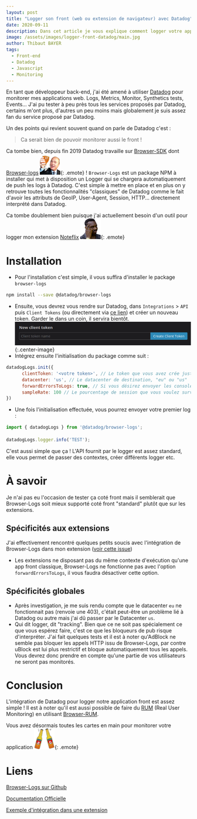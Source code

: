 ```yaml
---
layout: post
title: "Logger son front (web ou extension de navigateur) avec Datadog"
date: 2020-09-11
description: Dans cet article je vous explique comment logger votre application front (ou extension de navigateur) en utilisant Datadog
image: /assets/images/logger-front-datadog/main.jpg
author: Thibaut BAYER
tags: 
  - Front-end
  - Datadog
  - Javascript
  - Monitoring
---
```


En tant que développeur back-end, j'ai été amené à utiliser [Datadog](https://www.datadoghq.com/) pour monitorer mes applications web.
Logs, Metrics, Monitor, Synthetics tests, Events... 
J'ai pu tester à peu près tous les services proposés par Datadog, certains m'ont plus, d'autres un peu moins mais globalement je suis assez fan du service proposé par Datadog.

Un des points qui revient souvent quand on parle de Datadog c'est :
> Ca serait bien de pouvoir monitorer aussi le front !

Ca tombe bien, depuis fin 2019 Datadog travaille sur [Browser-SDK](https://github.com/DataDog/browser-sdk) dont [Browser-logs](https://www.npmjs.com/package/@datadog/browser-logs) ![](/assets/images/emote/SLT.png){: .emote} !
`Browser-Logs` est un package NPM à installer qui met à disposition un Logger qui se chargera automatiquement de push les logs à Datadog. 
C'est simple à mettre en place et en plus on y retrouve toutes les fonctionnalités "classiques" de Datadog comme le fait d'avoir les attributs de GeoIP, User-Agent, Session, HTTP... directement interprété dans Datadog.

Ca tombe doublement bien puisque j'ai actuellement besoin d'un outil pour logger mon extension [Noteflix](https://github.com/bt0r/NoteFlix) ![](/assets/images/emote/RS.png){: .emote} 

# Installation
* Pour l'installation c'est simple, il vous suffira d'installer le package `browser-logs`
```BASH
npm install --save @datadog/browser-logs
```
* Ensuite, vous devrez vous rendre sur Datadog, dans `Integrations` > `API` puis `Client Tokens` (ou directement via [ce lien](https://app.datadoghq.com/account/settings#api))
 et créer un nouveau token. Garder le dans un coin, il servira bientôt.
![](/assets/images/logger-front-datadog/1.png){:.center-image} 
* Intégrez ensuite l'initialisation du package comme suit : 

```javascript
datadogLogs.init({
      clientToken: '<votre token>', // Le token que vous avez crée juste avant
      datacenter: 'us', // Le datacenter de destination, "eu" ou "us" 
      forwardErrorsToLogs: true, // Si vous désirez envoyer les console.error() à datadog
      sampleRate: 100 // Le pourcentage de session que vous voulez surveiller, de 0 à 100 donc.
})
```
* Une fois l'initialisation effectuée, vous pourrez envoyer votre premier log :

```javascript
import { datadogLogs } from '@datadog/browser-logs';

datadogLogs.logger.info('TEST');
```

C'est aussi simple que ça ! L'API fournit par le logger est assez standard, elle vous permet de passer des contextes, créer différents logger etc.

# À savoir
Je n'ai pas eu l'occasion de tester ça coté front mais il semblerait que Browser-Logs soit mieux supporté coté front "standard" plutôt que sur les extensions.

## Spécificités aux extensions
J'ai effectivement rencontré quelques petits soucis avec l'intégration de Browser-Logs dans mon extension ([voir cette issue](https://github.com/DataDog/browser-sdk/issues/487))
* Les extensions ne disposant pas du même contexte d'exécution qu'une app front classique, Browser-Logs ne fonctionne pas avec l'option `forwardErrorsToLogs`, il vous faudra désactiver cette option.

## Spécificités globales
* Après investigation, je me suis rendu compte que le datacenter `eu` ne fonctionnait pas (renvoie une 403), c'était peut-être un problème lié à Datadog ou autre mais j'ai dû passer par le Datacenter `us`.
* Qui dit logger, dit "tracking". Bien que ce ne soit pas spécialement ce que vous espérez faire, c'est ce que les bloqueurs de pub risque d'interpréter.
J'ai fait quelques tests et il est à noter qu'AdBlock ne semble pas bloquer les appels HTTP issu de Browser-Logs, par contre uBlock est lui plus restrictif et bloque automatiquement tous les appels.
Vous devrez donc prendre en compte qu'une partie de vos utilisateurs ne seront pas monitorés.

# Conclusion
L'intégration de Datadog pour logger notre application front est assez simple ! 
Il est à noter qu'il est aussi possible de faire du [RUM](https://docs.datadoghq.com/fr/real_user_monitoring/) (Real User Monitoring) en utilisant [Browser-RUM](https://www.npmjs.com/package/@datadog/browser-rum).

Vous avez désormais toutes les cartes en main pour monitorer votre application ![](/assets/images/emote/BEER.png){: .emote}

# Liens
[Browser-Logs sur Github](https://github.com/DataDog/browser-sdk)

[Documentation Officielle](https://docs.datadoghq.com/fr/logs/log_collection/javascript/?tab=npm)

[Exemple d'intégration dans une extension](https://github.com/bt0r/NoteFlix/blob/db5cd5ca33ecf84687564bd64d840c55d73bab57/src/logging/Logger.js)
